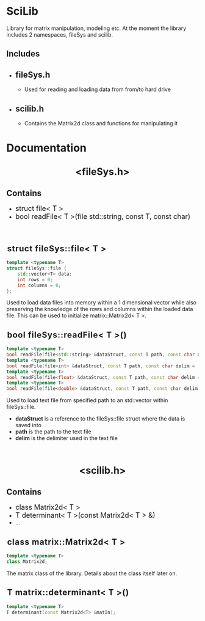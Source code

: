 # **SciLib**

Library for matrix manipulation, modeling etc. At the moment the library includes 2 namespaces, fileSys and scilib.

## Includes
- ## fileSys.h
	- Used for reading and loading data from from/to hard drive
- ## scilib.h
	- Contains the Matrix2d class and functions for manipulating it

# Documentation

## <span style="position: relative; display: inline-block; left: 50%; transform: translateX(-50%); font-size: 25px">**<fileSys.h>**</span>
## **Contains**
- <span style="font-size: 18px">struct file< T ></span>
- <span style="font-size: 18px">bool readFile< T >(file std::string, const T, const char)</span>

</br>

## <span style="letter-spacing: 1px; border-bottom: 1px solid rgba(255,255,255,.5); padding: 2px">struct fileSys::file< T ></span>

```C++
template <typename T>
struct fileSys::file {
	std::vector<T> data;
	int rows = 0;
	int columns = 0;
};
```

Used to load data files into memory within a 1 dimensional vector while also preserving the knowledge of the rows and columns within the loaded data file. This can be used to initialize matrix::Matrix2d< T >.</br>

## <span style="letter-spacing: 1px; border-bottom: 1px solid rgba(255,255,255,.5); padding: 2px">bool fileSys::readFile< T >()</span>

```C++
template <typename T>
bool readFile(file<std::string> &dataStruct, const T path, const char delim = '\t');
template <typename T>
bool readFile(file<int> &dataStruct, const T path, const char delim = '\t');
template <typename T>
bool readFile(file<float> &dataStruct, const T path, const char delim = '\t');
template <typename T>
bool readFile(file<double> &dataStruct, const T path, const char delim = '\t');
```

Used to load text file from specified path to an std::vector within fileSys::file.
- **dataStruct** is a reference to the fileSys::file struct where the data is saved into
- **path** is the path to the text file
- **delim** is the delimiter used in the text file

</br>

## <span style="position: relative; display: inline-block; left: 50%; transform: translateX(-50%); font-size: 25px">**<scilib.h>**</span>
## **Contains**
- <span style="font-size: 18px">class Matrix2d< T ></span>
- <span style="font-size: 18px">T determinant< T >(const Matrix2d< T > &)</span>
- ...

## <span style="letter-spacing: 1px; border-bottom: 1px solid rgba(255,255,255,.5); padding: 2px">class matrix::Matrix2d< T ></span>

```C++
template <typename T>
class Matrix2d;
```

The matrix class of the library. Details about the class itself later on.

## <span style="letter-spacing: 1px; border-bottom: 1px solid rgba(255,255,255,.5); padding: 2px">T matrix::determinant< T >()</span>

```C++
template <typename T>
T determinant(const Matrix2d<T> &matIn);
```